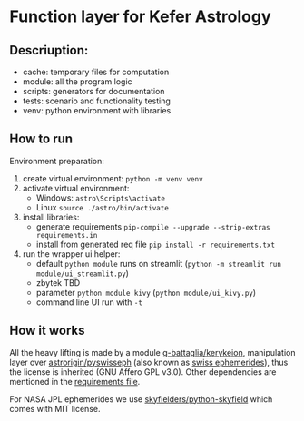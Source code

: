 # Function layer for Kefer Astrology

## Descriuption:

- cache: temporary files for computation
- module: all the program logic
- scripts: generators for documentation
- tests: scenario and functionality testing
- venv: python environment with libraries

## How to run

Environment preparation: 

1. create virtual environment: `python -m venv venv`
2. activate virtual environment:
   - Windows: `astro\Scripts\activate`
   - Linux `source ./astro/bin/activate`
3. install libraries:
   - generate requirements `pip-compile --upgrade --strip-extras requirements.in`
   - install from generated req file `pip install -r requirements.txt`
4. run the wrapper ui helper:
   - default `python module` runs on streamlit (`python -m streamlit run module/ui_streamlit.py`)
   - zbytek TBD
   - parameter `python module kivy` (`python module/ui_kivy.py`)
   - command line UI run with `-t` 

## How it works

All the heavy lifting is made by a module [g-battaglia/kerykeion](https://github.com/g-battaglia/kerykeion), manipulation layer over [astrorigin/pyswisseph](https://github.com/astrorigin/pyswisseph) (also known as [swiss ephemerides](https://www.astro.com/swisseph/swephinfo_e.htm)), thus the license is inherited (GNU Affero GPL v3.0). Other dependencies are mentioned in the [requirements file](./requirements.in).

For NASA JPL ephemerides we use [skyfielders/python-skyfield](https://github.com/skyfielders/python-skyfield) which comes with MIT license.
